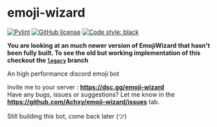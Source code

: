 # emoji-wizard

[![Pylint](https://github.com/Achxy/emoji-wizard/actions/workflows/pylint.yml/badge.svg)](https://github.com/Achxy/emoji-wizard/actions/workflows/pylint.yml)
[![GitHub license](https://img.shields.io/github/license/Achxy/emoji-wizard?color=light%20green)](https://github.com/Achxy/emoji-wizard/blob/main/LICENSE)
[![Code style: black](https://img.shields.io/badge/code%20style-black-000000.svg)](https://github.com/psf/black)

**You are looking at an much newer version of EmojiWizard that hasn't been fully built. To see the old but working implementation of this checkout the [`legacy`](https://github.com/Achxy/emoji-wizard/tree/legacy) branch**

An high performance discord emoji bot

Invite me to your server : **https://dsc.gg/emoji-wizard** <br>
Have any bugs, issues or suggestions? Let me know in the **https://github.com/Achxy/emoji-wizard/issues** tab. 



Still building this bot, come back later (ツ)